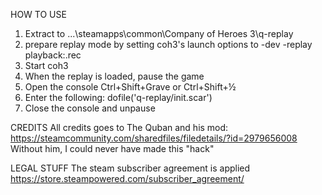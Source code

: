HOW TO USE

1) Extract to ...\steamapps\common\Company of Heroes 3\q-replay
2) prepare replay mode by setting coh3's launch options to  -dev -replay playback:<replay>.rec
3) Start coh3
4) When the replay is loaded, pause the game
5) Open the console Ctrl+Shift+Grave or Ctrl+Shift+½
6) Enter the following: dofile('q-replay/init.scar')
7) Close the console and unpause

CREDITS
All credits goes to The Quban and his mod: https://steamcommunity.com/sharedfiles/filedetails/?id=2979656008
Without him, I could never have made this "hack"

LEGAL STUFF
The steam subscriber agreement is applied
https://store.steampowered.com/subscriber_agreement/
